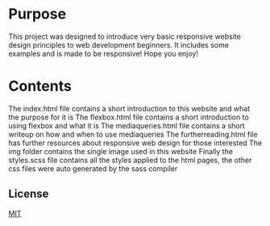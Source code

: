 # Purpose

This project was designed to introduce very basic responsive website design principles to web development beginners. It includes some examples and is made to be responsive! Hope you enjoy!

# Contents

The index.html file contains a short introduction to this website and what the purpose for it is
The flexbox.html file contains a short introduction to using flexbox and what it is
The mediaqueries.html file contains a short writeup on how and when to use mediaqueries
The furtherreading.html file has further resources about responsive web design for those interested
The img folder contains the single image used in this website
Finally the styles.scss file contains all the styles applied to the html pages, the other css files were auto generated by the sass compiler

## License

[MIT](https://choosealicense.com/licenses/mit/)
